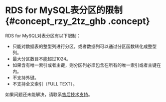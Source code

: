 # RDS for MySQL表分区的限制 {#concept_rzy_2tz_ghb .concept}

RDS for MySQL对表分区有以下限制：

-   只能对数据表的整型列进行分区，或者数据列可以通过分区函数转化成整型列。
-   最大分区数目不能超过1024。
-   如果含有唯一索引或者主键，则分区列必须包含在所有的唯一索引或者主键在内。
-   不支持外键。
-   不支持全文索引（FULL TEXT）。

如果问题还未能解决，请联系[售后技术支持](https://selfservice.console.aliyun.com/ticket/createIndex.htm)。

